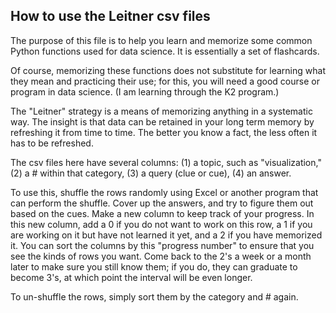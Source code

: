 ## How to use the Leitner csv files

The purpose of this file is to help you learn and memorize some common Python functions used for data science.  It is essentially a set of flashcards.

Of course, memorizing these functions does not substitute for learning what they mean and practicing their use; for this, you will need a good course or program in data science.  (I am learning through the K2 program.)

The "Leitner" strategy is a means of memorizing anything in a systematic way.  The insight is that data can be retained in your long term memory by refreshing it from time to time.  The better you know a fact, the less often it has to be refreshed.

The csv files here have several columns: (1) a topic, such as "visualization," (2) a # within that category, (3) a query (clue or cue), (4) an answer.

To use this, shuffle the rows randomly using Excel or another program that can perform the shuffle.  Cover up the answers, and try to figure them out based on the cues.  Make a new column to keep track of your progress.  In this new column, add a 0 if you do not want to work on this row, a 1 if you are working on it but have not learned it yet, and a 2 if you have memorized it.  You can sort the columns by this "progress number" to ensure that you see the kinds of rows you want.  Come back to the 2's a week or a month later to make sure you still know them; if you do, they can graduate to become 3's, at which point the interval will be even longer.

To un-shuffle the rows, simply sort them by the category and # again.

